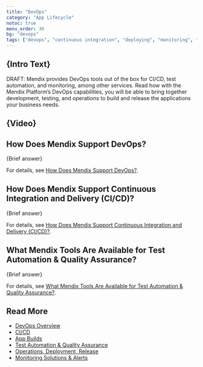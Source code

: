 ```yaml
---
title: "DevOps"
category: "App Lifecycle"
notoc: true
menu_order: 30
bg: "devops"
tags: ["devops", "continuous integration", "deploying", "monitoring", "apm", "datadog", "new relic", "appdynamics"]
---
```


## {Intro Text}

DRAFT: Mendix provides DevOps tools out of the box for CI/CD, test automation,  and monitoring, among other services. Read how with the Mendix  Platform’s DevOps capabilities, you will be able to bring together  development, testing, and operations to build and release the  applications your business needs.

## {Video}

## How Does Mendix Support DevOps?

{Brief answer}

For details, see [How Does Mendix Support DevOps?](devops-overview#support-devops).

## How Does Mendix Support Continuous Integration and Delivery (CI/CD)?

{Brief answer}

For details, see [How Does Mendix Support Continuous Integration and Delivery (CI/CD)?](cicd#support-cicd).

## What Mendix Tools Are Available for Test Automation & Quality Assurance?

{Brief answer}

For details, see [What Mendix Tools Are Available for Test Automation & Quality Assurance?](test-automation-qa#qa-tools).

## Read More

* [DevOps Overview](devops-overview)
* [CI/CD](cicd)
* [App Builds](building-your-app)
* [Test Automation & Quality Assurance](test-automation-qa)
* [Operations, Deployment, Release](ops-deployment-release)
* [Monitoring Solutions & Alerts](monitoring-alerts)